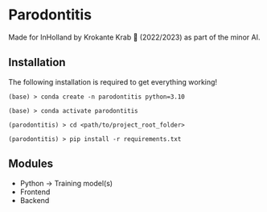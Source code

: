 # Parodontitis
Made for InHolland by Krokante Krab 🦀 (2022/2023) as part of the minor AI.

## Installation
The following installation is required to get everything working!
```
(base) > conda create -n parodontitis python=3.10

(base) > conda activate parodontitis

(parodontitis) > cd <path/to/project_root_folder>

(parodontitis) > pip install -r requirements.txt
```

## Modules
- Python -> Training model(s)
- Frontend
- Backend
